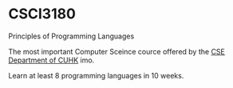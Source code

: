 # CSCI3180
Principles of Programming Languages

The most important Computer Sceince cource offered by the [CSE Department of CUHK](https://www.cse.cuhk.edu.hk/) imo.

Learn at least 8 programming languages in 10 weeks.

